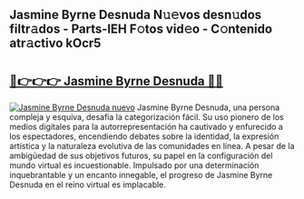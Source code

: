 ## Jasmine Byrne Desnuda N𝚞𝚎vos desn𝚞dos filtr𝚊dos - Parts-lEH F𝚘tos vid𝚎o - C𝚘ntenido atr𝚊ctivo kOcr5

# <h2><a href="http://mbbcyw3.tromn.icu/?c=Jasmine+Byrne+Desnuda">🔗👉👉👉 Jasmine Byrne Desnuda 🔗🔗</a></h2>

[![Jasmine Byrne Desnuda nuevo](https://i.imgur.com/pEAQMta.gif)](http://mbbcyw3.tromn.icu/?c=Jasmine+Byrne+Desnuda)
Jasmine Byrne Desnuda, una persona compleja y esquiva, desafía la categorización fácil. Su uso pionero de los medios digitales para la autorrepresentación ha cautivado y enfurecido a los espectadores, encendiendo debates sobre la identidad, la expresión artística y la naturaleza evolutiva de las comunidades en línea. A pesar de la ambigüedad de sus objetivos futuros, su papel en la configuración del mundo virtual es incuestionable. Impulsado por una determinación inquebrantable y un encanto innegable, el progreso de Jasmine Byrne Desnuda en el reino virtual es implacable.
